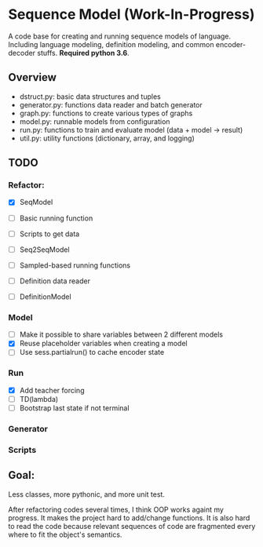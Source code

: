 # Sequence Model (Work-In-Progress)

A code base for creating and running sequence models of language. Including
language modeling, definition modeling, and common encoder-decoder stuffs.
**Required python 3.6**.

## Overview
- dstruct.py: basic data structures and tuples
- generator.py: functions data reader and batch generator
- graph.py: functions to create various types of graphs
- model.py: runnable models from configuration
- run.py: functions to train and evaluate model (data + model -> result)
- util.py: utility functions (dictionary, array, and logging)

## TODO

### Refactor:
- [x] SeqModel
- [ ] Basic running function
- [ ] Scripts to get data
- [ ] Seq2SeqModel
- [ ] Sampled-based running functions
- [ ] Definition data reader
- [ ] DefinitionModel


### Model
- [ ] Make it possible to share variables between 2 different models
- [x] Reuse placeholder variables when creating a model
- [ ] Use sess.partialrun() to cache encoder state

### Run
- [x] Add teacher forcing
- [ ] TD(lambda)
- [ ] Bootstrap last state if not terminal

### Generator


### Scripts


## Goal:
Less classes, more pythonic, and more unit test.

After refactoring codes several times, I think OOP works againt my progress. It makes
the project hard to add/change functions. It is also hard to read the code because
relevant sequences of code are fragmented every where to fit the object's semantics.
